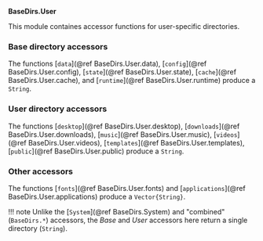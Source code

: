 **BaseDirs.User**

This module containes accessor functions for user-specific directories.

### Base directory accessors

The functions [`data`](@ref BaseDirs.User.data), [`config`](@ref BaseDirs.User.config), [`state`](@ref BaseDirs.User.state), [`cache`](@ref BaseDirs.User.cache), and [`runtime`](@ref BaseDirs.User.runtime) produce a `String`.

### User directory accessors

The functions [`desktop`](@ref BaseDirs.User.desktop), [`downloads`](@ref BaseDirs.User.downloads), [`music`](@ref BaseDirs.User.music), [`videos`](@ref BaseDirs.User.videos), [`templates`](@ref BaseDirs.User.templates), [`public`](@ref BaseDirs.User.public) produce a `String`.

### Other accessors

The functions [`fonts`](@ref BaseDirs.User.fonts) and [`applications`](@ref BaseDirs.User.applications) produce a `Vector{String}`.

!!! note
    Unlike the [`System`](@ref BaseDirs.System) and "combined" (`BaseDirs.*`) accessors, the *Base* and *User* accessors here return a single directory (`String`).


